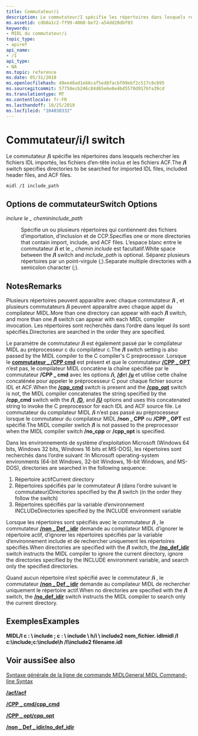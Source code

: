 ```yaml
---
title: Commutateur/i
description: Le commutateur/I spécifie les répertoires dans lesquels rechercher les fichiers IDL importés, les fichiers d’en-tête inclus et les fichiers ACF.
ms.assetid: cdb0a1c2-ff99-4060-be72-a54dd20dbf93
keywords:
- MIDL du commutateur/i
topic_type:
- apiref
api_name:
- /I
api_type:
- NA
ms.topic: reference
ms.date: 05/31/2018
ms.openlocfilehash: 49ee48ad1e66caf5ed8facbf09ebf2c517c8c895
ms.sourcegitcommit: 57758ecb246c84d65e6e0e4bd5570d9176fa39cd
ms.translationtype: MT
ms.contentlocale: fr-FR
ms.lasthandoff: 10/25/2019
ms.locfileid: "104030332"
---
```

# <a name="i-switch"></a><span data-ttu-id="db69f-104">Commutateur/i</span><span class="sxs-lookup"><span data-stu-id="db69f-104">/I switch</span></span>

<span data-ttu-id="db69f-105">Le commutateur **/i** spécifie les répertoires dans lesquels rechercher les fichiers IDL importés, les fichiers d’en-tête inclus et les fichiers ACF.</span><span class="sxs-lookup"><span data-stu-id="db69f-105">The **/I** switch specifies directories to be searched for imported IDL files, included header files, and ACF files.</span></span>

``` syntax
midl /I include_path
```

## <a name="switch-options"></a><span data-ttu-id="db69f-106">Options de commutateur</span><span class="sxs-lookup"><span data-stu-id="db69f-106">Switch Options</span></span>

<dl> <dt>

<span data-ttu-id="db69f-107">*inclure le \_ chemin*</span><span class="sxs-lookup"><span data-stu-id="db69f-107">*include\_path*</span></span> 
</dt> <dd>

<span data-ttu-id="db69f-108">Spécifie un ou plusieurs répertoires qui contiennent des fichiers d’importation, d’inclusion et de CCP.</span><span class="sxs-lookup"><span data-stu-id="db69f-108">Specifies one or more directories that contain import, include, and ACF files.</span></span> <span data-ttu-id="db69f-109">L’espace blanc entre le commutateur **/i** et le *\_ chemin include* est facultatif.</span><span class="sxs-lookup"><span data-stu-id="db69f-109">White space between the **/I** switch and *include\_path* is optional.</span></span> <span data-ttu-id="db69f-110">Séparez plusieurs répertoires par un point-virgule (;).</span><span class="sxs-lookup"><span data-stu-id="db69f-110">Separate multiple directories with a semicolon character (;).</span></span>

</dd> </dl>

## <a name="remarks"></a><span data-ttu-id="db69f-111">Notes</span><span class="sxs-lookup"><span data-stu-id="db69f-111">Remarks</span></span>

<span data-ttu-id="db69f-112">Plusieurs répertoires peuvent apparaître avec chaque commutateur **/i** , et plusieurs commutateurs **/i** peuvent apparaître avec chaque appel du compilateur MIDL.</span><span class="sxs-lookup"><span data-stu-id="db69f-112">More than one directory can appear with each **/I** switch, and more than one **/I** switch can appear with each MIDL compiler invocation.</span></span> <span data-ttu-id="db69f-113">Les répertoires sont recherchés dans l’ordre dans lequel ils sont spécifiés.</span><span class="sxs-lookup"><span data-stu-id="db69f-113">Directories are searched in the order they are specified.</span></span>

<span data-ttu-id="db69f-114">Le paramètre de commutateur **/i** est également passé par le compilateur MIDL au préprocesseur c du compilateur c.</span><span class="sxs-lookup"><span data-stu-id="db69f-114">The **/I** switch setting is also passed by the MIDL compiler to the C compiler's C preprocessor.</span></span> <span data-ttu-id="db69f-115">Lorsque le [**commutateur \_ /CPP cmd**](-cpp-cmd.md) est présent et que le commutateur [**/CPP \_ OPT**](-cpp-opt.md) n’est pas, le compilateur MIDL concatène la chaîne spécifiée par le commutateur **/CPP \_ cmd** avec les options **/i**, [**/d**](-d.md)et [**/u**](-u.md) et utilise cette chaîne concaténée pour appeler le préprocesseur C pour chaque fichier source IDL et ACF.</span><span class="sxs-lookup"><span data-stu-id="db69f-115">When the [**/cpp\_cmd**](-cpp-cmd.md) switch is present and the [**/cpp\_opt**](-cpp-opt.md) switch is not, the MIDL compiler concatenates the string specified by the **/cpp\_cmd** switch with the **/I**, [**/D**](-d.md), and [**/U**](-u.md) options and uses this concatenated string to invoke the C preprocessor for each IDL and ACF source file.</span></span> <span data-ttu-id="db69f-116">Le commutateur du compilateur MIDL **/i** n’est pas passé au préprocesseur lorsque le commutateur du compilateur MIDL **/non \_ CPP** ou **/CPP \_ OPT** est spécifié.</span><span class="sxs-lookup"><span data-stu-id="db69f-116">The MIDL compiler switch **/I** is not passed to the preprocessor when the MIDL compiler switch **/no\_cpp** or **/cpp\_opt** is specified.</span></span>

<span data-ttu-id="db69f-117">Dans les environnements de système d’exploitation Microsoft (Windows 64 bits, Windows 32 bits, Windows 16 bits et MS-DOS), les répertoires sont recherchés dans l’ordre suivant :</span><span class="sxs-lookup"><span data-stu-id="db69f-117">In Microsoft operating-system environments (64-bit Windows, 32-bit Windows, 16-bit Windows, and MS-DOS), directories are searched in the following sequence:</span></span>

1.  <span data-ttu-id="db69f-118">Répertoire actif</span><span class="sxs-lookup"><span data-stu-id="db69f-118">Current directory</span></span>
2.  <span data-ttu-id="db69f-119">Répertoires spécifiés par le commutateur **/i** (dans l’ordre suivant le commutateur)</span><span class="sxs-lookup"><span data-stu-id="db69f-119">Directories specified by the **/I** switch (in the order they follow the switch)</span></span>
3.  <span data-ttu-id="db69f-120">Répertoires spécifiés par la variable d’environnement INCLUDe</span><span class="sxs-lookup"><span data-stu-id="db69f-120">Directories specified by the INCLUDE environment variable</span></span>

<span data-ttu-id="db69f-121">Lorsque les répertoires sont spécifiés avec le commutateur **/i** , le commutateur [**/non \_ Def \_ idir**](-no-def-idir.md) demande au compilateur MIDL d’ignorer le répertoire actif, d’ignorer les répertoires spécifiés par la variable d’environnement include et de rechercher uniquement les répertoires spécifiés.</span><span class="sxs-lookup"><span data-stu-id="db69f-121">When directories are specified with the **/I** switch, the [**/no\_def\_idir**](-no-def-idir.md) switch instructs the MIDL compiler to ignore the current directory, ignore the directories specified by the INCLUDE environment variable, and search only the specified directories.</span></span>

<span data-ttu-id="db69f-122">Quand aucun répertoire n’est spécifié avec le commutateur **/i** , le commutateur [**/non \_ Def \_ idir**](-no-def-idir.md) demande au compilateur MIDL de rechercher uniquement le répertoire actif.</span><span class="sxs-lookup"><span data-stu-id="db69f-122">When no directories are specified with the **/I** switch, the [**/no\_def\_idir**](-no-def-idir.md) switch instructs the MIDL compiler to search only the current directory.</span></span>

## <a name="examples"></a><span data-ttu-id="db69f-123">Exemples</span><span class="sxs-lookup"><span data-stu-id="db69f-123">Examples</span></span>

<span data-ttu-id="db69f-124">**MIDL/I c : \\ include ; c : \\ include \\ h/i \\ include2 nom_fichier. idl**</span><span class="sxs-lookup"><span data-stu-id="db69f-124">**midl /I c:\\include;c:\\include\\h /I\\include2 filename.idl**</span></span>

## <a name="see-also"></a><span data-ttu-id="db69f-125">Voir aussi</span><span class="sxs-lookup"><span data-stu-id="db69f-125">See also</span></span>

<dl> <dt>

[<span data-ttu-id="db69f-126">Syntaxe générale de la ligne de commande MIDL</span><span class="sxs-lookup"><span data-stu-id="db69f-126">General MIDL Command-line Syntax</span></span>](general-midl-command-line-syntax.md)
</dt> <dt>

[<span data-ttu-id="db69f-127">**/acf**</span><span class="sxs-lookup"><span data-stu-id="db69f-127">**/acf**</span></span>](-acf.md)
</dt> <dt>

[<span data-ttu-id="db69f-128">**/CPP \_ cmd**</span><span class="sxs-lookup"><span data-stu-id="db69f-128">**/cpp\_cmd**</span></span>](-cpp-cmd.md)
</dt> <dt>

[<span data-ttu-id="db69f-129">**/CPP \_ opt**</span><span class="sxs-lookup"><span data-stu-id="db69f-129">**/cpp\_opt**</span></span>](-cpp-opt.md)
</dt> <dt>

[<span data-ttu-id="db69f-130">**/non \_ Def \_ idir**</span><span class="sxs-lookup"><span data-stu-id="db69f-130">**/no\_def\_idir**</span></span>](-no-def-idir.md)
</dt> </dl>

 

 




